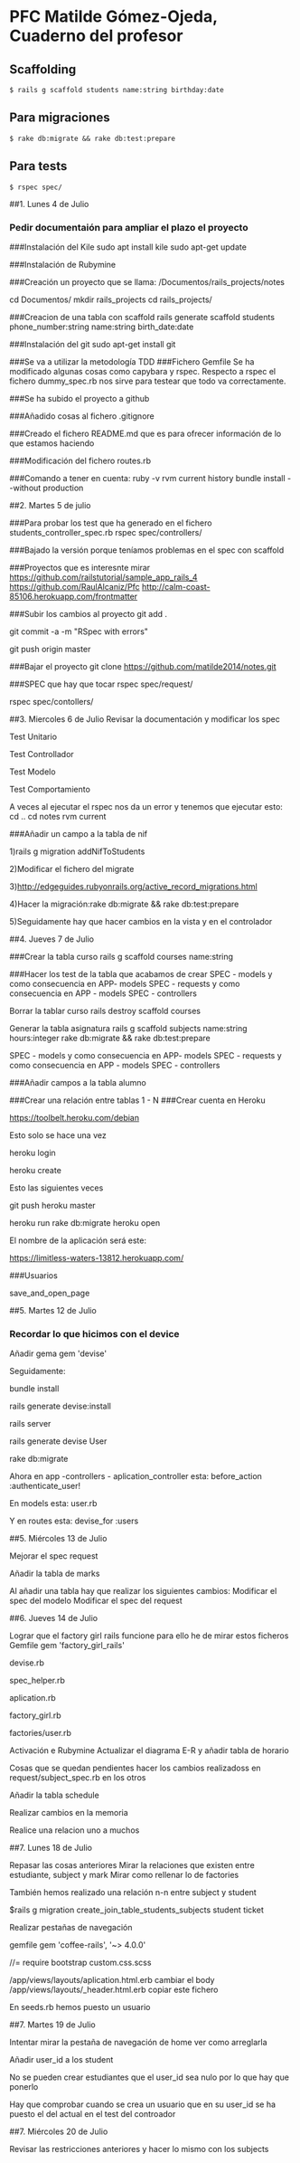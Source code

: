 # PFC Matilde Gómez-Ojeda, Cuaderno del profesor

## Scaffolding
```
$ rails g scaffold students name:string birthday:date
```

## Para migraciones

```
$ rake db:migrate && rake db:test:prepare
```

## Para tests

```
$ rspec spec/
```

##1. Lunes 4 de Julio
### Pedir documentaión para ampliar el plazo el proyecto

###Instalación del Kile
sudo apt install kile
sudo apt-get update

###Instalación de Rubymine

###Creación un proyecto que se llama: /Documentos/rails_projects/notes

cd Documentos/
mkdir rails_projects
cd rails_projects/

###Creacion de una tabla con scaffold
rails generate scaffold students phone_number:string name:string birth_date:date

###Instalación del git
sudo apt-get install git

###Se va a utilizar la metodología TDD
###Fichero Gemfile
Se ha modificado algunas cosas como capybara y rspec. Respecto a rspec el fichero dummy_spec.rb nos sirve para testear que todo va correctamente.

###Se ha subido el proyecto a github


###Añadido cosas al fichero .gitignore

###Creado el fichero README.md que es para ofrecer información de lo que estamos haciendo

###Modificación del fichero routes.rb

###Comando a tener en cuenta: 
ruby -v
rvm current
history
bundle install --without production

##2. Martes 5 de julio

###Para probar los test que ha generado en el fichero students_controller_spec.rb
rspec spec/controllers/

###Bajado la versión porque teníamos problemas en el spec con scaffold


###Proyectos que es interesnte mirar
	https://github.com/railstutorial/sample_app_rails_4
	https://github.com/RaulAlcaniz/Pfc
	http://calm-coast-85106.herokuapp.com/frontmatter
	 

###Subir los cambios al proyecto
git add .

git commit -a -m "RSpec with errors"

git push origin master


###Bajar el proyecto
git clone https://github.com/matilde2014/notes.git

###SPEC que hay que tocar
rspec spec/request/

rspec spec/contollers/

##3. Miercoles 6 de Julio
Revisar la documentación y modificar los spec

Test Unitario

Test Controllador

Test Modelo

Test Comportamiento

A veces al ejecutar el rspec nos da un error y tenemos que ejecutar esto:
 cd ..
 cd notes
 rvm current
 
###Añadir un campo a la tabla de nif

1)rails g migration addNifToStudents

2)Modificar el fichero del migrate

3)http://edgeguides.rubyonrails.org/active_record_migrations.html

4)Hacer la migración:rake db:migrate && rake db:test:prepare

5)Seguidamente hay que hacer cambios en la vista y en el controlador

##4. Jueves 7 de Julio

###Crear la tabla curso
rails g scaffold courses name:string

###Hacer los test de la tabla que acabamos de crear
SPEC - models y como consecuencia en APP- models
SPEC - requests y como consecuencia en APP - models
SPEC - controllers

Borrar la tablar curso
rails destroy scaffold courses

Generar la tabla asignatura
rails g scaffold subjects name:string hours:integer 
rake db:migrate && rake db:test:prepare

SPEC - models y como consecuencia en APP- models
SPEC - requests y como consecuencia en APP - models
SPEC - controllers

###Añadir campos a la tabla alumno


###Crear una relación entre tablas 1 - N
###Crear cuenta en Heroku

https://toolbelt.heroku.com/debian

Esto solo se hace una vez

heroku login

heroku create

Esto las siguientes veces

git push heroku master

heroku run rake db:migrate
heroku open

El nombre de la aplicación será este:

https://limitless-waters-13812.herokuapp.com/


###Usuarios

save_and_open_page

##5. Martes 12 de Julio

### Recordar lo que hicimos con el device

Añadir gema 
gem 'devise'

Seguidamente:

bundle install

rails generate devise:install

rails server

rails generate devise User

rake db:migrate

Ahora en app -controllers - aplication_controller esta: 
before_action :authenticate_user!

En models esta:
user.rb

Y en routes esta:
devise_for :users



##5. Miércoles 13 de Julio

Mejorar el spec request

Añadir la tabla de marks

Al añadir una tabla hay que realizar los siguientes cambios:
Modificar el spec del modelo
Modificar el spec del request

##6. Jueves 14 de Julio

Lograr que el factory girl rails funcione para ello he de mirar estos ficheros
Gemfile
gem 'factory_girl_rails'

devise.rb

spec_helper.rb

aplication.rb

factory_girl.rb

factories/user.rb

Activación e Rubymine
Actualizar el diagrama E-R y añadir tabla de horario

Cosas que se quedan pendientes hacer los cambios realizadoss en request/subject_spec.rb en los otros

Añadir la tabla schedule

Realizar cambios en la memoria

Realice una relacion uno a muchos

##7. Lunes 18 de Julio

Repasar las cosas anteriores
Mirar la relaciones que existen entre estudiante, subject y mark
Mirar como rellenar lo de factories

También hemos realizado una relación n-n entre subject y student

$rails g migration create_join_table_students_subjects student ticket

Realizar pestañas de navegación

gemfile
gem 'coffee-rails', '~> 4.0.0'

//= require bootstrap
custom.css.scss


 /app/views/layouts/aplication.html.erb
 cambiar el body
 /app/views/layouts/_header.html.erb
 copiar este fichero
 
 En seeds.rb hemos puesto un usuario
 
 ##7. Martes 19 de Julio
 
 Intentar mirar la pestaña de navegación de home ver como arreglarla
 
 
 Añadir user_id a los student
 
 No se pueden crear estudiantes que el user_id sea nulo por lo que hay 
 que ponerlo

 Hay que comprobar cuando se crea un usuario que en su user_id se ha puesto 
 el del actual en el test del controador


 ##7. Miércoles 20 de Julio
 
 Revisar las restricciones anteriores
 y hacer lo mismo con los subjects


 

